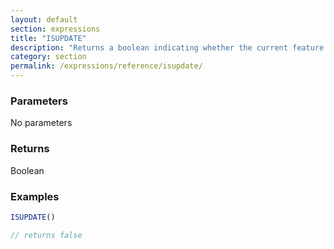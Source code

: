 ```yaml
---
layout: default
section: expressions
title: "ISUPDATE"
description: "Returns a boolean indicating whether the current feature (record or repeatable item) is being updated. It returns false if it&#39;s a new record."
category: section
permalink: /expressions/reference/isupdate/
---
```


### Parameters

No parameters

### Returns

Boolean

### Examples

```js
ISUPDATE()

// returns false
```